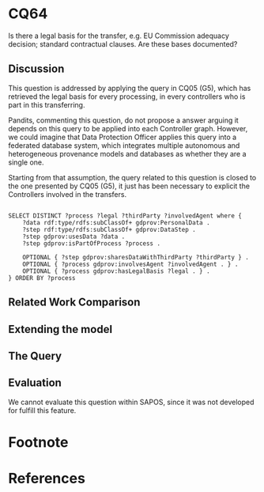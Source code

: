 # CQ64

Is there a legal basis for the transfer, e.g. EU Commission adequacy decision; standard contractual clauses. Are these bases documented?

## Discussion

This question is addressed by applying the query in CQ05 (G5), which has retrieved the legal basis for every processing, in every controllers who is part in this transferring.

Pandits, commenting this question, do not propose a answer arguing it depends on this query to be applied into each Controller graph. However, we could imagine that Data Protection Officer applies this query into a federated database system, which integrates multiple autonomous and heterogeneous provenance models and databases as whether they are a single one.

Starting from that assumption, the query related to this question is closed to the one presented by CQ05 (G5), it just has been necessary to explicit the Controllers involved in the transfers.

```sparql

SELECT DISTINCT ?process ?legal ?thirdParty ?involvedAgent where {
    ?data rdf:type/rdfs:subClassOf+ gdprov:PersonalData .
    ?step rdf:type/rdfs:subClassOf+ gdprov:DataStep .
    ?step gdprov:usesData ?data .
    ?step gdprov:isPartOfProcess ?process .

    OPTIONAL { ?step gdprov:sharesDataWithThirdParty ?thirdParty } .
    OPTIONAL { ?process gdprov:involvesAgent ?involvedAgent . } .
    OPTIONAL { ?process gdprov:hasLegalBasis ?legal . } .
} ORDER BY ?process

```

## Related Work Comparison
## Extending the model
## The Query
## Evaluation

We cannot evaluate this question within SAPOS, since it was not developed for fulfill this feature.

# Footnote
# References